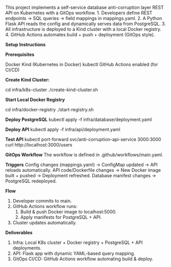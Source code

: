 This project implements a self-service database anti-corruption layer REST API on Kubernetes with a GitOps workflow. 1. Developers define REST endpoints → SQL queries → field mappings in mappings.yaml. 2. A Python Flask API reads the config and dynamically serves data from PostgreSQL. 3. All infrastructure is deployed to a Kind cluster with a local Docker registry. 4. GitHub Actions automates build + push + deployment (GitOps style).

**Setup Instructions**

**Prerequisites**

Docker
Kind (Kubernetes in Docker)
kubectl
GitHub Actions enabled (for CI/CD)

**Create Kind Cluster:**

cd infra/k8s-cluster
./create-kind-cluster.sh

**Start Local Docker Registry**

cd infra/docker-registry
./start-registry.sh

**Deploy PostgreSQL**
kubectl apply -f infra/database/deployment.yaml

**Deploy API**
kubectl apply -f infra/api/deployment.yaml

**Test API**
kubectl port-forward svc/anti-corruption-api-service 3000:3000
curl http://localhost:3000/users

**GitOps Workflow**
The workflow is defined in .github/workflows/main.yaml.

**Triggers**
Config changes (mappings.yaml) → ConfigMap updated → API reloads automatically.
API code/Dockerfile changes → New Docker image built + pushed → Deployment refreshed.
Database manifest changes → PostgreSQL redeployed.

**Flow**

1. Developer commits to main.
2. GitHub Actions workflow runs:
   1. Build & push Docker image to localhost:5000.
   2. Apply manifests for PostgreSQL + API.
3. Cluster updates automatically.

**Deliverables**

1. Infra: Local K8s cluster + Docker registry + PostgreSQL + API deployments.
2. API: Flask app with dynamic YAML-based query mapping.
3. GitOps CI/CD: GitHub Actions workflow automating build & deploy.

